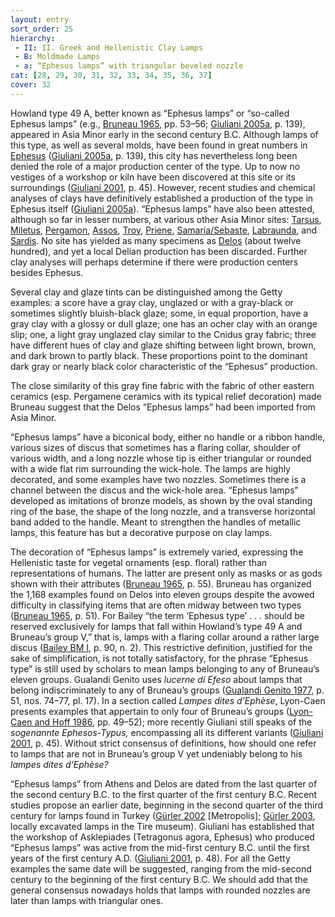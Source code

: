 ```yaml
---
layout: entry
sort_order: 25
hierarchy:
 - II: II. Greek and Hellenistic Clay Lamps
 - B: Moldmade Lamps
 - a: “Ephesus lamps” with triangular beveled nozzle
cat: [28, 29, 30, 31, 32, 33, 34, 35, 36, 37]
cover: 32
---
```


Howland type 49 A, better known as “Ephesus lamps” or “so-called Ephesus lamps” (e.g., <a href='../../bibliography/#bruneau-1965'>Bruneau 1965</a>, pp. 53–56; <a href='../../bibliography/#giuliani-2005a'>Giuliani 2005a</a>, p. 139), appeared in Asia Minor early in the second century B.C. Although lamps of this type, as well as several molds, have been found in great numbers in <a href='../../map/#loc_599612'>Ephesus</a> (<a href='../../bibliography/#giuliani-2005a'>Giuliani 2005a</a>, p. 139), this city has nevertheless long been denied the role of a major production center of the type. Up to now no vestiges of a workshop or kiln have been discovered at this site or its surroundings (<a href='../../bibliography/#giuliani-2001'>Giuliani 2001</a>, p. 45). However, recent studies and chemical analyses of clays have definitively established a production of the type in Ephesus itself (<a href='../../bibliography/#giuliani-2005a'>Giuliani 2005a</a>). “Ephesus lamps” have also been attested, although so far in lesser numbers, at various other Asia Minor sites: <a href='../../map/#loc_648789'>Tarsus</a>, <a href='../../map/#loc_599799'>Miletus</a>, <a href='../../map/#loc_550812'>Pergamon</a>, <a href='../../map/#loc_550463'>Assos</a>, <a href='../../map/#loc_550595'>Troy</a>, <a href='../../map/#loc_599905'>Priene</a>, <a href='../../map/#loc_678370'>Samaria/Sebaste</a>, <a href='../../map/#loc_599745'>Labraunda</a>, and <a href='../../map/#loc_550867'>Sardis</a>. No site has yielded as many specimens as <a href='../../map/#loc_599588'>Delos</a> (about twelve hundred), and yet a local Delian production has been discarded. Further clay analyses will perhaps determine if there were production centers besides Ephesus.

Several clay and glaze tints can be distinguished among the Getty examples: a score have a gray clay, unglazed or with a gray-black or sometimes slightly bluish-black glaze; some, in equal proportion, have a gray clay with a glossy or dull glaze; one has an ocher clay with an orange slip; one, a light gray unglazed clay similar to the Cnidus gray fabric; three have different hues of clay and glaze shifting between light brown, brown, and dark brown to partly black. These proportions point to the dominant dark gray or nearly black color characteristic of the “Ephesus” production.

The close similarity of this gray fine fabric with the fabric of other eastern ceramics (esp. Pergamene ceramics with its typical relief decoration) made Bruneau suggest that the Delos “Ephesus lamps” had been imported from Asia Minor.

“Ephesus lamps” have a biconical body, either no handle or a ribbon handle, various sizes of discus that sometimes has a flaring collar, shoulder of various width, and a long nozzle whose tip is either triangular or rounded with a wide flat rim surrounding the wick-hole. The lamps are highly decorated, and some examples have two nozzles. Sometimes there is a channel between the discus and the wick-hole area. “Ephesus lamps” developed as imitations of bronze models, as shown by the oval standing ring of the base, the shape of the long nozzle, and a transverse horizontal band added to the handle. Meant to strengthen the handles of metallic lamps, this feature has but a decorative purpose on clay lamps.

The decoration of “Ephesus lamps” is extremely varied, expressing the Hellenistic taste for vegetal ornaments (esp. floral) rather than representations of humans. The latter are present only as masks or as gods shown with their attributes (<a href='../../bibliography/#bruneau-1965'>Bruneau 1965</a>, p. 55). Bruneau has organized the 1,168 examples found on Delos into eleven groups despite the avowed difficulty in classifying items that are often midway between two types (<a href='../../bibliography/#bruneau-1965'>Bruneau 1965</a>, p. 51). For Bailey “the term ‘Ephesus type’ . . . should be reserved exclusively for lamps that fall within Howland’s type 49 A and Bruneau’s group V,” that is, lamps with a flaring collar around a rather large discus (<a href='../../bibliography/#bailey-bm-i'>Bailey BM I</a>, p. 90, n. 2). This restrictive definition, justified for the sake of simplification, is not totally satisfactory, for the phrase “Ephesus type” is still used by scholars to mean lamps belonging to any of Bruneau’s eleven groups. Gualandi Genito uses *lucerne di Efeso* about lamps that belong indiscriminately to any of Bruneau’s groups (<a href='../../bibliography/#gualandi-genito-1977'>Gualandi Genito 1977</a>, p. 51, nos. 74–77, pl. 17). In a section called *Lampes dites d’Ephèse*, Lyon-Caen presents examples that appertain to only four of Bruneau’s groups (<a href='../../bibliography/#lyon-caen-hoff-1986'>Lyon-Caen and Hoff 1986</a>, pp. 49–52); more recently Giuliani still speaks of the *sogenannte Ephesos-Typus,* encompassing all its different variants (<a href='../../bibliography/#giuliani-2001'>Giuliani 2001</a>, p. 45). Without strict consensus of definitions, how should one refer to lamps that are not in Bruneau’s group V yet undeniably belong to his *lampes dites d’Ephèse?*

“Ephesus lamps” from Athens and Delos are dated from the last quarter of the second century B.C. to the first quarter of the first century B.C. Recent studies propose an earlier date, beginning in the second quarter of the third century for lamps found in Turkey (<a href='../../bibliography/#gurler-2002'>Gürler 2002</a> [Metropolis]; <a href='../../bibliography/#gurler-2003'>Gürler 2003</a>, locally excavated lamps in the Tire museum). Giuliani has established that the workshop of Asklepiades (Tetragonus agora, Ephesus) who produced “Ephesus lamps” was active from the mid-first century B.C. until the first years of the first century A.D. (<a href='../../bibliography/#giuliani-2001'>Giuliani 2001</a>, p. 48). For all the Getty examples the same date will be suggested, ranging from the mid-second century to the beginning of the first century B.C. We should add that the general consensus nowadays holds that lamps with rounded nozzles are later than lamps with triangular ones.
